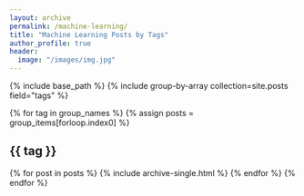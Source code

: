 ```yaml
---
layout: archive
permalink: /machine-learning/
title: "Machine Learning Posts by Tags"
author_profile: true
header:
  image: "/images/img.jpg"
---
```


{% include base_path %}
{% include group-by-array collection=site.posts field="tags" %}

{% for tag in group_names %}
  {% assign posts = group_items[forloop.index0] %}
  <h2 id="{{ tag | slugify }}" class="archive__subtitle">{{ tag }}</h2>
  {% for post in posts %}
      {% include archive-single.html %}
  {% endfor %}
{% endfor %}
